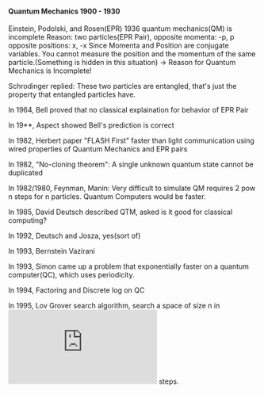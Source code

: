 #### Quantum Mechanics 1900 - 1930
Einstein, Podolski, and Rosen(EPR) 1936 quantum mechanics(QM) is incomplete
Reason: two particles(EPR Pair), 
opposite momenta: -p, p
opposite positions: x, -x
Since Momenta and Position are conjugate variables. You cannot measure the position and the momentum of the same particle.(Something is hidden in this situation) -> Reason for Quantum Mechanics is Incomplete!

Schrodinger replied: These two particles are entangled, that's just the property that entangled particles have.

In 1964, Bell proved that no classical explaination for behavior of EPR Pair

In 19**, Aspect showed Bell's prediction is correct

In 1982, Herbert paper "FLASH First" faster than light communication using wired properties of Quantum Mechanics and EPR pairs

In 1982, "No-cloning theorem": A single unknown quantum state cannot be duplicated

In 1982/1980, Feynman, Manin: Very difficult to simulate QM requires 2 pow n steps for n particles. Quantum Computers would be faster.

In 1985, David Deutsch described QTM, asked is it good for classical computing?

In 1992, Deutsch and Josza, yes(sort of)

In 1993, Bernstein Vazirani

In 1993, Simon came up a problem that exponentially faster on a quantum computer(QC), which uses periodicity.

In 1994, Factoring and Discrete log on QC

In 1995, Lov Grover search algorithm, search a space of size n in ![root n](http://latex.codecogs.com/gif.latex?%5Cdpi%7B300%7D%20%5Clarge%20%5E%7B%5Csqrt%7Bn%7D%7D) steps. 



